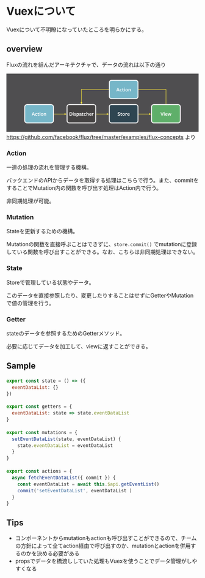 # Vuexについて

Vuexについて不明瞭になっていたところを明らかにする。

## overview

Fluxの流れを組んだアーキテクチャで、データの流れは以下の通り

![データの流れ](https://raw.githubusercontent.com/facebook/flux/master/examples/flux-concepts/flux-simple-f8-diagram-with-client-action-1300w.png)
https://github.com/facebook/flux/tree/master/examples/flux-concepts より

### Action 

一連の処理の流れを管理する機構。

バックエンドのAPIからデータを取得する処理はこちらで行う。また、commitをすることでMutation内の関数を呼び出す処理はAction内で行う。

非同期処理が可能。

### Mutation

Stateを更新するための機構。

Mutationの関数を直接呼ぶことはできずに、`store.commit()` でmutationに登録している関数を呼び出すことができる。なお、こちらは非同期処理はできない。

### State

Storeで管理している状態やデータ。

このデータを直接参照したり、変更したりすることはせずにGetterやMutationで値の管理を行う。

### Getter

stateのデータを参照するためのGetterメソッド。

必要に応じてデータを加工して、viewに返すことができる。


## Sample

```JavaScript
export const state = () => ({
  eventDataList: {}
})

export const getters = {
  eventDataList: state => state.eventDataList
}

export const mutations = {
  setEventDataList(state, eventDataList) {
    state.eventDataList = eventDataList
  }
}

export const actions = {
  async fetchEventDataList({ commit }) {
    const eventDataList = await this.$api.getEventList()
    commit('setEventDataList', eventDataList )
  }
}
```

## Tips

- コンポーネントからmutationもactionも呼び出すことができるので、チームの方針によって全てaction経由で呼び出すのか、mutationとactionを併用するのかを決める必要がある
- propsでデータを橋渡ししていた処理もVuexを使うことでデータ管理がしやすくなる
